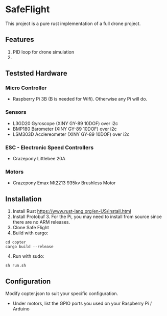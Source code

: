 # SafeFlight
This project is a pure rust implementation of a full drone project.

## Features
1) PID loop for drone simulation
2) 

## Teststed Hardware
### Micro Controller
- Raspberry Pi 3B (B is needed for Wifi). Otherwise any Pi will do.

### Sensors
- L3GD20 Gyroscope (XINY GY-89 10DOF) over i2c
- BMP180 Barometer (XINY GY-89 10DOF) over i2c
- LSM303D Acclereometer (XINY GY-89 10DOF) over i2c

### ESC - Electronic Speed Controllers
- Crazepony Littlebee 20A

### Motors
- Crazepony Emax Mt2213 935kv Brushless Motor

## Installation
1) Install Rust https://www.rust-lang.org/en-US/install.html
2) Install Protobuf 3. For the Pi, you may need to install from source since there are no ARM releases.
3) Clone Safe Flight
3) Build with cargo:
~~~
cd copter
cargo build --release
~~~
4) Run with sudo:
~~~
sh run.sh
~~~

## Configuration
Modify copter.json to suit your specific configuration. 
- Under motors, list the GPIO ports you used on your Raspberry Pi / Arduino
